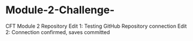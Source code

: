 # Module-2-Challenge-
CFT Module 2 Repository 
Edit 1: Testing GitHub Repository connection
Edit 2: Connection confirmed, saves committed